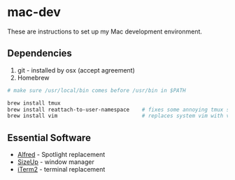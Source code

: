 # mac-dev
These are instructions to set up my Mac development environment.

## Dependencies
1. git - installed by osx (accept agreement)
2. Homebrew

```bash
# make sure /usr/local/bin comes before /usr/bin in $PATH

brew install tmux
brew install reattach-to-user-namespace    # fixes some annoying tmux shortcomings on osx
brew install vim                           # replaces system vim with vim8

```

## Essential Software
- [Alfred](https://www.alfredapp.com/) - Spotlight replacement
- [SizeUp](http://www.irradiatedsoftware.com/sizeup/) - window manager
- [iTerm2](https://www.iterm2.com/version3.html) - terminal replacement
